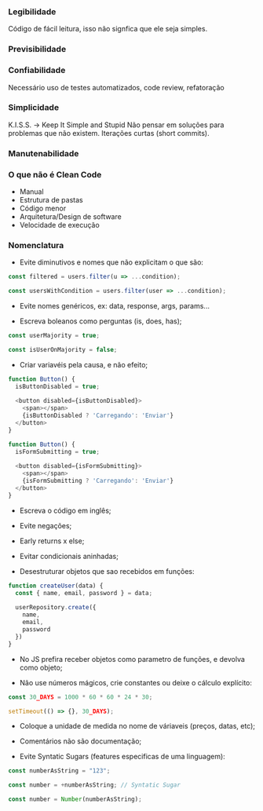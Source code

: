 ### Legibilidade

Código de fácil leitura, isso não signfica que ele seja simples.

### Previsibilidade


### Confiabilidade

Necessário uso de testes automatizados, code review, refatoração

### Simplicidade

K.I.S.S. -> Keep It Simple and Stupid
Não pensar em soluções para problemas que não existem.
Iterações curtas (short commits).

### Manutenabilidade



### O que não é Clean Code

- Manual 
- Estrutura de pastas
- Código menor
- Arquitetura/Design de software  
- Velocidade de execução


### Nomenclatura

- Evite diminutivos e nomes que não explicitam o que são:

```js
const filtered = users.filter(u => ...condition);

const usersWithCondition = users.filter(user => ...condition);
```

- Evite nomes genéricos, ex: data, response, args, params...

- Escreva boleanos como perguntas (is, does, has);

```js
const userMajority = true;

const isUserOnMajority = false;
```

- Criar variavéis pela causa, e não efeito;

```js
function Button() {
  isButtonDisabled = true;
  
  <button disabled={isButtonDisabled}>
    <span></span>
    {isButtonDisabled ? 'Carregando': 'Enviar'}
  </button>
}

function Button() {
  isFormSubmitting = true;
  
  <button disabled={isFormSubmitting}>
    <span></span>
    {isFormSubmitting ? 'Carregando': 'Enviar'}
  </button>
}
```

- Escreva o código em inglês;

- Evite negações;

- Early returns x else;

- Evitar condicionais aninhadas;

- Desestruturar objetos que sao recebidos em funções:

```js
function createUser(data) {
  const { name, email, password } = data;
  
  userRepository.create({
    name,
    email,
    password
  })
}
```

- No JS prefira receber objetos como parametro de funções, e devolva como objeto;

- Não use números mágicos, crie constantes ou deixe o cálculo explícito:

```js
const 30_DAYS = 1000 * 60 * 60 * 24 * 30;

setTimeout(() => {}, 30_DAYS);
```

- Coloque a unidade de medida no nome de váriaveis (preços, datas, etc);

- Comentários não são documentação;

- Evite Syntatic Sugars (features especificas de uma linguagem): 

```js
const numberAsString = "123";

const number = +numberAsString; // Syntatic Sugar

const number = Number(numberAsString);
```

